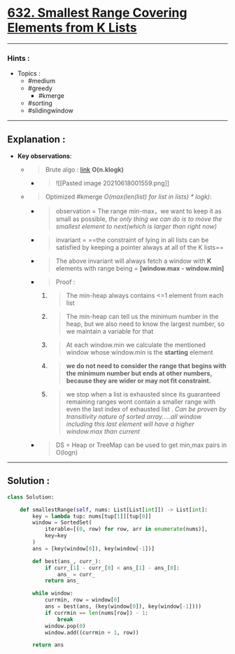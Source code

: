 # [632. Smallest Range Covering Elements from K Lists](https://leetcode.com/problems/smallest-range-covering-elements-from-k-lists/)

---

### Hints :

-   Topics :
    -   #medium
    -   #greedy
        -   #kmerge
    -   #sorting
    -   #slidingwindow

---

## Explanation :

-   **Key observations**:

    -   > Brute algo : [link](https://leetcode.com/submissions/detail/509371648/) **O(n.klogk)**
        -   > ![[Pasted image 20210618001559.png]]

    -   > Optimized #kmerge _O(max(len(list) for list in lists) * logk)_:
        -   > observation = The range min-max，we want to keep it as small as possible, _the only thing we can do is to move the smallest element to next(which is larger than right now)_

        -   > invariant = ==the constraint of lying in all lists can be satisfied by keeping a pointer always at all of the K lists==

        -   > The above invariant will always fetch a window with **K** elements with range being = **[window.max - window.min]**

        -   > Proof :
            1.  > The min-heap always contains <=1 element from each list

            2.  > The min-heap can tell us the minimum number in the heap, but we also need to know the largest number, so we maintain a variable for that

            3.  > At each window.min we calculate the mentioned window whose window.min is the **starting** element

            4.  > **we do not need to consider the range that begins with the minimum number but ends at other numbers, because they are wider or may not fit constraint.**

            5.  > we stop when a list is exhausted since its guaranteed remaining ranges wont contain a smaller range with even the last index of exhausted list . _Can be proven by transitivity nature of sorted array.....all window including this last element will have a higher window.max than current_

        -   > DS = Heap or TreeMap can be used to get min,max pairs in O(logn)

---

## Solution :

```python
class Solution:

    def smallestRange(self, nums: List[List[int]]) -> List[int]:
        key = lambda tup: nums[tup[1]][tup[0]]
        window = SortedSet(
            iterable=[(0, row) for row, arr in enumerate(nums)],
            key=key
        )
        ans = [key(window[0]), key(window[-1])]

        def best(ans_, curr_):
            if curr_[1] - curr_[0] < ans_[1] - ans_[0]:
                ans_ = curr_
            return ans_

        while window:
            currmin, row = window[0]
            ans = best(ans, (key(window[0]), key(window[-1])))
            if currmin == len(nums[row]) - 1:
                break
            window.pop(0)
            window.add((currmin + 1, row))

        return ans
```
